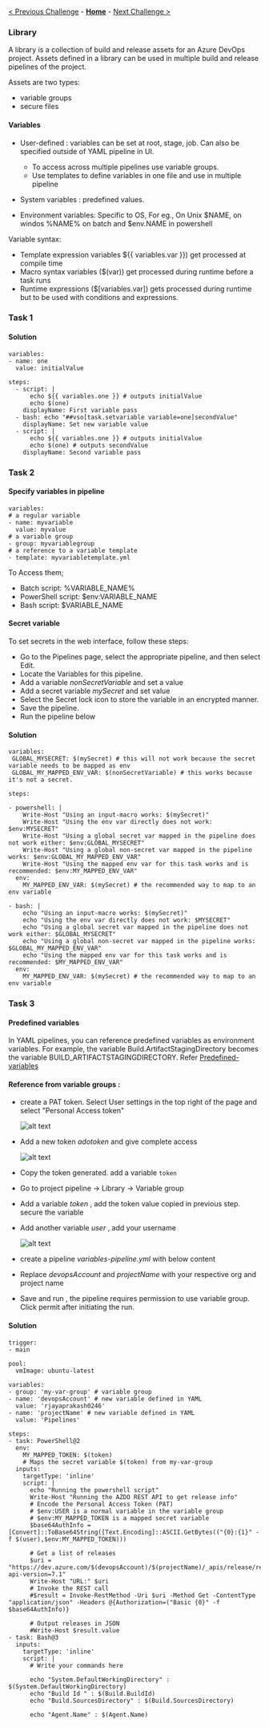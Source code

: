 [< Previous Challenge](./05-deployment-pipeline.md) - **[Home](../README.md)** - [Next Challenge >](./07-parameter-pipeline.md)
### Library
A library is a collection of build and release assets for an Azure DevOps project. Assets defined in a library can be used in multiple build and release pipelines of the project. 

Assets are two types:
- variable groups 
- secure files

#### Variables

- User-defined : variables can be set at root, stage, job. Can also be specified outside of YAML pipeline in UI.  
    - To access across multiple pipelines use variable groups.
    - Use templates to define variables in one file and use in multiple pipeline

- System variables : predefined values.
- Environment variables: Specific to OS, For eg., On Unix $NAME, on windos %NAME% on batch and $env.NAME in powershell

Variable syntax: 
 
- Template expression variables ${{ variables.var }}) get processed at compile time
- Macro syntax variables ($(var)) get processed during runtime before a task runs
- Runtime expressions ($[variables.var]) gets processed during runtime but to be used with conditions and expressions.

### Task 1
#### Solution

```
variables:
- name: one
  value: initialValue 

steps:
  - script: |
      echo ${{ variables.one }} # outputs initialValue
      echo $(one)
    displayName: First variable pass
  - bash: echo "##vso[task.setvariable variable=one]secondValue"
    displayName: Set new variable value
  - script: |
      echo ${{ variables.one }} # outputs initialValue
      echo $(one) # outputs secondValue
    displayName: Second variable pass
```

### Task 2
#### Specify variables in pipeline
```
variables:
# a regular variable
- name: myvariable
  value: myvalue
# a variable group
- group: myvariablegroup
# a reference to a variable template
- template: myvariabletemplate.yml
```
To Access them;
- Batch script: %VARIABLE_NAME%
- PowerShell script: $env:VARIABLE_NAME
- Bash script: $VARIABLE_NAME
 
#### Secret variable
To set secrets in the web interface, follow these steps:

- Go to the Pipelines page, select the appropriate pipeline, and then select Edit.
- Locate the Variables for this pipeline.
- Add a variable *nonSecretVariable* and set a value
- Add a secret variable *mySecret* and set value
- Select the Secret lock icon to store the variable in an encrypted manner.
- Save the pipeline.
- Run the pipeline below

#### Solution
```
variables:
 GLOBAL_MYSECRET: $(mySecret) # this will not work because the secret variable needs to be mapped as env
 GLOBAL_MY_MAPPED_ENV_VAR: $(nonSecretVariable) # this works because it's not a secret.

steps:

- powershell: |
    Write-Host "Using an input-macro works: $(mySecret)"
    Write-Host "Using the env var directly does not work: $env:MYSECRET"
    Write-Host "Using a global secret var mapped in the pipeline does not work either: $env:GLOBAL_MYSECRET"
    Write-Host "Using a global non-secret var mapped in the pipeline works: $env:GLOBAL_MY_MAPPED_ENV_VAR" 
    Write-Host "Using the mapped env var for this task works and is recommended: $env:MY_MAPPED_ENV_VAR"
  env:
    MY_MAPPED_ENV_VAR: $(mySecret) # the recommended way to map to an env variable

- bash: |
    echo "Using an input-macro works: $(mySecret)"
    echo "Using the env var directly does not work: $MYSECRET"
    echo "Using a global secret var mapped in the pipeline does not work either: $GLOBAL_MYSECRET"
    echo "Using a global non-secret var mapped in the pipeline works: $GLOBAL_MY_MAPPED_ENV_VAR" 
    echo "Using the mapped env var for this task works and is recommended: $MY_MAPPED_ENV_VAR"
  env:
    MY_MAPPED_ENV_VAR: $(mySecret) # the recommended way to map to an env variable
```

### Task 3
#### Predefined variables
In YAML pipelines, you can reference predefined variables as environment variables. For example, the variable Build.ArtifactStagingDirectory becomes the variable BUILD_ARTIFACTSTAGINGDIRECTORY. Refer [Predefined-variables](https://learn.microsoft.com/en-us/azure/devops/pipelines/build/variables?view=azure-devops&tabs=yaml)


#### Reference from variable groups :

- create a PAT token. Select User settings in the top right of the page and select "Personal Access token"
  
    ![alt text](image-1.png)
- Add a new token *adotoken* and give complete access
      
    ![alt text](image-2.png)
- Copy the token generated.  add a variable `token` 
- Go to project pipeline -> Library -> Variable group
- Add a variable *token* , add the token value copied in previous step. secure the variable
- Add another variable *user* , add your username

    ![alt text](image-3.png)
- create a pipeline *variables-pipeline.yml* with below content
- Replace *devopsAccount* and *projectName* with your respective org and project name
- Save and run , the pipeline requires permission to use variable group. Click permit after initiating the run.

#### Solution

```
trigger:
- main

pool:
  vmImage: ubuntu-latest

variables: 
- group: 'my-var-group' # variable group
- name: 'devopsAccount' # new variable defined in YAML
  value: 'rjayaprakash0246'
- name: 'projectName' # new variable defined in YAML
  value: 'Pipelines'

steps:
- task: PowerShell@2
  env:
    MY_MAPPED_TOKEN: $(token) 
    # Maps the secret variable $(token) from my-var-group
  inputs:
    targetType: 'inline'
    script: |
      echo "Running the powershell script"
      Write-Host "Running the AZDO REST API to get release info"
      # Encode the Personal Access Token (PAT)
      # $env:USER is a normal variable in the variable group
      # $env:MY_MAPPED_TOKEN is a mapped secret variable
      $base64AuthInfo = [Convert]::ToBase64String([Text.Encoding]::ASCII.GetBytes(("{0}:{1}" -f $(user),$env:MY_MAPPED_TOKEN)))
      
      # Get a list of releases
      $uri = "https://dev.azure.com/$(devopsAccount)/$(projectName)/_apis/release/releases?api-version=7.1"
      Write-Host "URL:" $uri
      # Invoke the REST call
      #$result = Invoke-RestMethod -Uri $uri -Method Get -ContentType "application/json" -Headers @{Authorization=("Basic {0}" -f $base64AuthInfo)}
      
      # Output releases in JSON
      #Write-Host $result.value
- task: Bash@3
  inputs:
    targetType: 'inline'
    script: |
      # Write your commands here
      
      echo "System.DefaultWorkingDirectory" : $(System.DefaultWorkingDirectory)
      echo "Build Id " : $(Build.BuildId)
      echo "Build.SourcesDirectory" : $(Build.SourcesDirectory)
      
      echo "Agent.Name" : $(Agent.Name)
```




